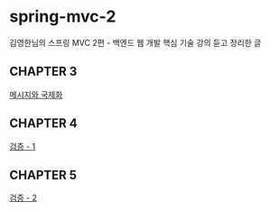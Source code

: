 # spring-mvc-2

 김영한님의 스프링 MVC 2편 - 백엔드 웹 개발 핵심 기술 강의 듣고 정리한 글

## CHAPTER 3

[메시지와 국제화](CHAPTER3.md)

## CHAPTER 4

[검증 - 1](CHAPTER4.md)

## CHAPTER 5

[검증 - 2](CHAPTER5.md)